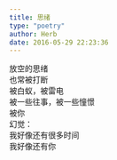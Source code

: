 ```yaml
---  
title: 思绪  
type: "poetry"  
author: Herb  
date: 2016-05-29 22:23:36  
---  
```

放空的思绪  
也常被打断  
被白蚁，被雷电  
被一些往事，被一些憧憬  
被你  
幻觉：  
我好像还有很多时间  
我好像还有你